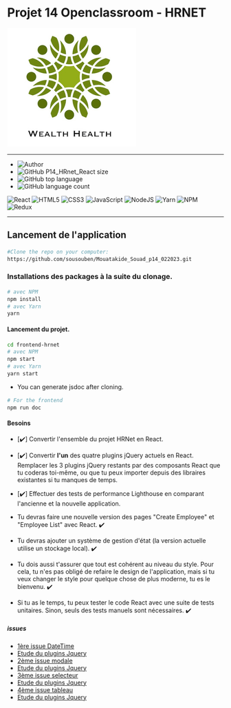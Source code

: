 # Projet 14 Openclassroom - HRNET

![logo](./frontend-hrnet/src/assets/logo%20Wealth_Health.jpg)

---

- ![Author](<https://img.shields.io/badge/Author-Souad Mouatakide-">)
- ![GitHub P14_HRnet_React size](https://img.shields.io/github/repo-size/sousouben/plugin_modale)
- ![GitHub top language](https://img.shields.io/github/languages/top/sousouben/plugin_modale)
- ![GitHub language count](https://img.shields.io/github/languages/count/sousouben/plugin_modale)

![React](https://img.shields.io/badge/react-%2320232a.svg?style=for-the-badge&logo=react&logoColor=%2361DAFB)
![HTML5](https://img.shields.io/badge/html5-%23E34F26.svg?style=for-the-badge&logo=html5&logoColor=white)
![CSS3](https://img.shields.io/badge/css3-%231572B6.svg?style=for-the-badge&logo=css3&logoColor=white)
![JavaScript](https://img.shields.io/badge/javascript-%23323330.svg?style=for-the-badge&logo=javascript&logoColor=%23F7DF1E)
![NodeJS](https://img.shields.io/badge/node.js-6DA55F?style=for-the-badge&logo=node.js&logoColor=white)
![Yarn](https://img.shields.io/badge/yarn-%232C8EBB.svg?style=for-the-badge&logo=yarn&logoColor=white)
![NPM](https://img.shields.io/badge/NPM-%23000000.svg?style=for-the-badge&logo=npm&logoColor=white)
![Redux](https://img.shields.io/badge/redux-%23593d88.svg?style=for-the-badge&logo=redux&logoColor=white)

---

## Lancement de l'application

```bash
#Clone the repo on your computer:
https://github.com/sousouben/Mouatakide_Souad_p14_022023.git
```

### Installations des packages à la suite du clonage.

```bash
# avec NPM
npm install
# avec Yarn
yarn
```

#### Lancement du projet.

```bash
cd frontend-hrnet
# avec NPM
npm start
# avec Yarn
yarn start
```

- You can generate jsdoc after cloning.

```bash
# For the frontend
npm run doc
```

#### Besoins

- [✔️] Convertir l'ensemble du projet HRNet en React.
- [✔️] Convertir **l'un** des quatre plugins jQuery actuels en React. Remplacer les 3 plugins jQuery restants par des composants React que tu coderas toi-même, ou que tu peux importer depuis des libraires existantes si tu manques de temps.
- [✔️] Effectuer des tests de performance Lighthouse en comparant l'ancienne et la nouvelle application.

- Tu devras faire une nouvelle version des pages "Create Employee" et "Employee List" avec React. ✔️
- Tu devras ajouter un système de gestion d'état (la version actuelle utilise un stockage local). ✔️
- Tu dois aussi t'assurer que tout est cohérent au niveau du style. Pour cela, tu n'es pas obligé de refaire le design de l'application, mais si tu veux changer le style pour quelque chose de plus moderne, tu es le bienvenu. ✔️
- Si tu as le temps, tu peux tester le code React avec une suite de tests unitaires. Sinon, seuls des tests manuels sont nécessaires. ✔️

##### issues

- [1ère issue DateTime](https://github.com/OpenClassrooms-Student-Center/P12_Front-end/issues/1)
- [Etude du plugins Jquery](https://github.com/xdan/datetimepicker)
- [2ème issue modale](https://github.com/OpenClassrooms-Student-Center/P12_Front-end/issues/3)
- [Etude du plugins Jquery](https://github.com/kylefox/jquery-modal)
- [3ème issue selecteur](https://github.com/OpenClassrooms-Student-Center/P12_Front-end/issues/4)
- [Etude du plugins Jquery](https://github.com/jquery/jquery-ui/blob/master/ui/widgets/selectmenu.js)
- [4ème issue tableau](https://github.com/OpenClassrooms-Student-Center/P12_Front-end/issues/2)
- [Etude du plugins Jquery](https://github.com/DataTables/DataTables)
